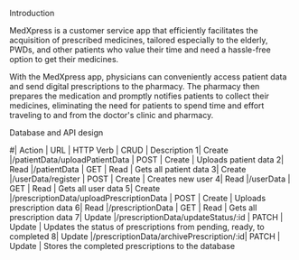 

Introduction

MedXpress is a customer service app that efficiently facilitates the acquisition of prescribed medicines, tailored especially to the elderly, PWDs, and other patients who value their time and need a hassle-free option to get their medicines.

With the MedXpress app, physicians can conveniently access patient data and send digital prescriptions to the pharmacy. The pharmacy then prepares the medication and promptly notifies patients to collect their medicines, eliminating the need for patients to spend time and effort traveling to and from the doctor's clinic and pharmacy.


Database and API design

#| Action |      URL	                            |  HTTP Verb |   CRUD    |   Description
1| Create |/patientData/uploadPatientData           |   POST	 | Create    | Uploads patient data
2|	Read  |/patientData                             |   GET	     |  Read	 | Gets all patient data
3| Create |/userData/register                       |   POST     | Create	 | Creates new user
4|	Read  |/userData                                |   GET	     |  Read	 | Gets all user data
5| Create |/prescriptionData/uploadPrescriptionData |   POST	 | Create    | Uploads prescription data
6| Read	  |/prescriptionData                        |   GET	     |  Read	 | Gets all prescription  data
7| Update |/prescriptionData/updateStatus/:id       |  PATCH	 | Update	 | Updates the status of prescriptions from pending, ready, to completed
8| Update |/prescriptionData/archivePrescription/:id|  PATCH	 | Update	 |  Stores the completed prescriptions to the database


